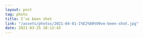 ```yaml
---
layout: post
tag: photo
title: I’ve been shot
link: "/assets/photos/2021-04-01-I%E2%80%99ve-been-shot.jpg"
date: 2021-03-25 18:12:43
---
```

